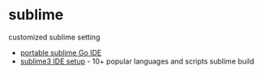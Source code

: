 # sublime
customized sublime setting

- [portable sublime Go IDE](portable-sublime-Go-IDE.md) 
- [sublime3 IDE setup](sublime3-IDE-setup.md) - 10+ popular languages and scripts sublime build
